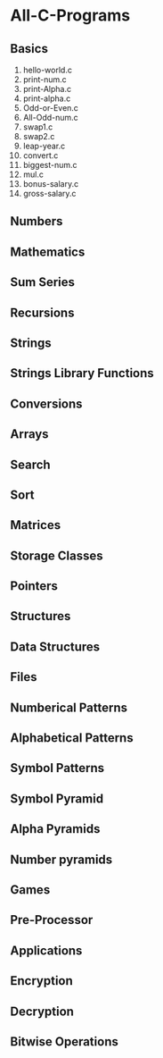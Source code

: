# All-C-Programs
## Basics
  1. hello-world.c
  2. print-num.c
  3. print-Alpha.c
  4. print-alpha.c
  5. Odd-or-Even.c
  6. All-Odd-num.c
  7. swap1.c
  8. swap2.c
  9. leap-year.c
  10. convert.c
  11. biggest-num.c
  12. mul.c
  13. bonus-salary.c
  14. gross-salary.c

  ## Numbers
  ## Mathematics
  ## Sum Series
  ## Recursions
  ## Strings
  ## Strings Library Functions
  ## Conversions
  ## Arrays
  ## Search
  ## Sort
  ## Matrices
  ## Storage Classes
  ## Pointers
  ## Structures
  ## Data Structures
  ## Files
  ## Numberical Patterns
  ## Alphabetical Patterns
  ## Symbol Patterns
  ## Symbol Pyramid
  ## Alpha Pyramids
  ## Number pyramids
  ## Games
  ## Pre-Processor
  ## Applications
  ## Encryption
  ## Decryption
  ## Bitwise Operations
